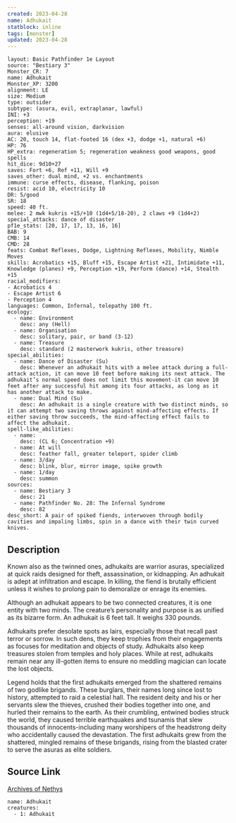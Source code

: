 ```yaml
---
created: 2023-04-28
name: Adhukait
statblock: inline
tags: [monster]
updated: 2023-04-28
---
```

```statblock
layout: Basic Pathfinder 1e Layout
source: "Bestiary 3"
Monster_CR: 7
name: Adhukait
Monster_XP: 3200
alignment: LE
size: Medium
type: outsider
subtype: (asura, evil, extraplanar, lawful)
INI: +3
perception: +19
senses: all-around vision, darkvision
aura: elusive
AC: 20, touch 14, flat-footed 16 (dex +3, dodge +1, natural +6)
HP: 76
HP_extra: regeneration 5; regeneration weakness good weapons, good spells
hit_dice: 9d10+27
saves: Fort +6, Ref +11, Will +9
saves_other: dual mind, +2 vs. enchantments
immune: curse effects, disease, flanking, poison
resist: acid 10, electricity 10
DR: 5/good
SR: 18
speed: 40 ft.
melee: 2 mwk kukris +15/+10 (1d4+5/18-20), 2 claws +9 (1d4+2)
special_attacks: dance of disaster
pf1e_stats: [20, 17, 17, 13, 16, 16]
BAB: 9
CMB: 14
CMD: 28
feats: Combat Reflexes, Dodge, Lightning Reflexes, Mobility, Nimble Moves
skills: Acrobatics +15, Bluff +15, Escape Artist +21, Intimidate +11, Knowledge (planes) +9, Perception +19, Perform (dance) +14, Stealth +15
racial_modifiers:
- Acrobatics 4
- Escape Artist 6
- Perception 4
languages: Common, Infernal, telepathy 100 ft.
ecology:
  - name: Environment
    desc: any (Hell)
  - name: Organisation
    desc: solitary, pair, or band (3-12)
  - name: Treasure
    desc: standard (2 masterwork kukris, other treasure)
special_abilities:
  - name: Dance of Disaster (Su)
    desc: Whenever an adhukait hits with a melee attack during a full-attack action, it can move 10 feet before making its next attack. The adhukait’s normal speed does not limit this movement-it can move 10 feet after any successful hit among its four attacks, as long as it has another attack to make.
  - name: Dual Mind (Su)
    desc: An adhukait is a single creature with two distinct minds, so it can attempt two saving throws against mind-affecting effects. If either saving throw succeeds, the mind-affecting effect fails to affect the adhukait.
spell-like_abilities:
  - name:
    desc: (CL 6; Concentration +9)
  - name: At will
    desc: feather fall, greater teleport, spider climb
  - name: 3/day
    desc: blink, blur, mirror image, spike growth
  - name: 1/day
    desc: summon
sources:
  - name: Bestiary 3
    desc: 21
  - name: Pathfinder No. 28: The Infernal Syndrome
    desc: 82
desc_short: A pair of spiked fiends, interwoven through bodily cavities and impaling limbs, spin in a dance with their twin curved knives.
```
## Description
Known also as the twinned ones, adhukaits are warrior asuras, specialized at quick raids designed for theft, assassination, or kidnapping. An adhukait is adept at infiltration and escape. In killing, the fiend is brutally efficient unless it wishes to prolong pain to demoralize or enrage its enemies.

Although an adhukait appears to be two connected creatures, it is one entity with two minds. The creature’s personality and purpose is as unified as its bizarre form. An adhukait is 6 feet tall. It weighs 330 pounds.

Adhukaits prefer desolate spots as lairs, especially those that recall past terror or sorrow. In such dens, they keep trophies from their engagements as focuses for meditation and objects of study. Adhukaits also keep treasures stolen from temples and holy places. While at rest, adhukaits remain near any ill-gotten items to ensure no meddling magician can locate the lost objects.

Legend holds that the first adhukaits emerged from the shattered remains of two godlike brigands. These burglars, their names long since lost to history, attempted to raid a celestial hall. The resident deity and his or her servants slew the thieves, crushed their bodies together into one, and hurled their remains to the earth. As their crumbling, entwined bodies struck the world, they caused terrible earthquakes and tsunamis that slew thousands of innocents-including many worshipers of the headstrong deity who accidentally caused the devastation. The first adhukaits grew from the shattered, mingled remains of these brigands, rising from the blasted crater to serve the asuras as elite soldiers.
## Source Link
[Archives of Nethys](https://aonprd.com/MonsterDisplay.aspx?ItemName=Adhukait)
```encounter-table
name: Adhukait
creatures:
  - 1: Adhukait
```
